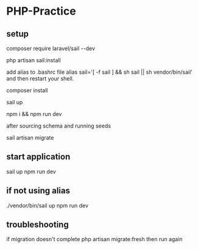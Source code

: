 # PHP-Practice

## setup
composer require laravel/sail --dev

php artisan sail:install

add alias to .bashrc file
alias sail='[ -f sail ] && sh sail || sh vendor/bin/sail'
and then restart your shell.

composer install

sail up 

npm i && npm run dev

after sourcing schema and running seeds

sail artisan migrate

## start application

sail up
npm run dev

## if not using alias
./vendor/bin/sail up
npm run dev

## troubleshooting
if migration doesn't complete
php artisan migrate:fresh
then run again 

